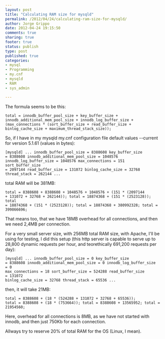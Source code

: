 ```yaml
--- 
layout: post
title: "Calculating RAM size for mysqld"
permalink: /2012/04/24/calculating-ram-size-for-mysqld/
author: Jorge Grippo
date: 2012-04-24 19:15:50
comments: true
sharing: true
footer: true
status: publish
type: post
published: true
categories: 
- mysql
- Programming
- my.cnf
- mysqld
- RAM
- sys_admin

---
```

<!-- 14 -->
The formula seems to be this:

<code>total = innodb_buffer_pool_size + key_buffer_size + innodb_additional_mem_pool_size + innodb_log_buffer_size + (max_connections * (sort_buffer_size + read_buffer_size + binlog_cache_size + maximum_thread_stack_size));
</code>
<!--more-->So, if I have in my mysqld my.cnf configuration file default values --current for version 5.1.61 (values in bytes):

<code>[mysqld]
...
innodb_buffer_pool_size = 8388608
key_buffer_size = 8388608
innodb_additional_mem_pool_size = 1048576
innodb_log_buffer_size = 1048576
max_connections = 151
sort_buffer_size = 2097144
read_buffer_size = 131072
binlog_cache_size = 32768
thread_stack = 262144
...
</code>

total RAM will be 381MB:

<code>total = 8388608 + 8388608 + 1048576 + 1048576 + (151 * (2097144 + 131072 + 32768 + 262144));
total = 18874368 + (151 * (2523128));
total = 18874368 + (151 * (2523128));
total = 18874368 + 380992328;
total = 399866696;</code>

That means too, that we have 18MB overhead for all connections, and then we need 2,4MB per connection.

For a very small server size, with 256MB total RAM size, with Apache, I'll be using for testing, I did this setup (this http server is capable to serve up to 28,800 dynamic requests per hour, and teorethically 691,200 requests per day):

<code>[mysqld]
...
innodb_buffer_pool_size = 0
key_buffer_size = 8388608
innodb_additional_mem_pool_size = 0
innodb_log_buffer_size = 0
max_connections = 18
sort_buffer_size = 524288
read_buffer_size = 131072
binlog_cache_size = 32768
thread_stack = 65536
...</code>

then, it will take 21MB:

<code>total = 8388608 + (18 * (524288 + 131072 + 32768 + 65536));
total = 8388608 + (18 * (753664));
total = 8388608 + 13565952;
total = 21954560;</code>

Here, overhead for all connections is 8MB, as we have not started with innodb, and then just 750Kb for each connection.

Allways try to reserve 20% of total RAM for the OS (Linux, I mean).

